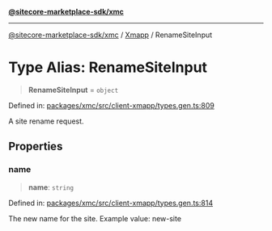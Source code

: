 [**@sitecore-marketplace-sdk/xmc**](../../../../README.md)

***

[@sitecore-marketplace-sdk/xmc](../../../../README.md) / [Xmapp](../README.md) / RenameSiteInput

# Type Alias: RenameSiteInput

> **RenameSiteInput** = `object`

Defined in: [packages/xmc/src/client-xmapp/types.gen.ts:809](https://github.com/Sitecore/marketplace-sdk/blob/e3ec55ede335ad59ac5875d32f0d68c50e7bc899/packages/xmc/src/client-xmapp/types.gen.ts#L809)

A site rename request.

## Properties

### name

> **name**: `string`

Defined in: [packages/xmc/src/client-xmapp/types.gen.ts:814](https://github.com/Sitecore/marketplace-sdk/blob/e3ec55ede335ad59ac5875d32f0d68c50e7bc899/packages/xmc/src/client-xmapp/types.gen.ts#L814)

The new name for the site.
Example value: new-site
